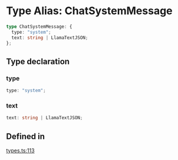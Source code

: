 # Type Alias: ChatSystemMessage

```ts
type ChatSystemMessage: {
  type: "system";
  text: string | LlamaTextJSON;
};
```

## Type declaration

### type

```ts
type: "system";
```

### text

```ts
text: string | LlamaTextJSON;
```

## Defined in

[types.ts:113](https://github.com/withcatai/node-llama-cpp/blob/6405ee945e792651123189aae2612212095765b6/src/types.ts#L113)
